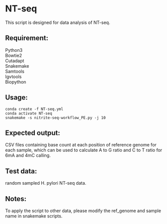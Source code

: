 # NT-seq
This script is designed for data analysis of NT-seq.

## Requirement: 
Python3 \
Bowtie2 \
Cutadapt \
Snakemake \
Samtools \
Igvtools \
Biopython

## Usage: 
`conda create -f NT-seq.yml`\
`conda activate NT-seq`\
`snakemake -s nitrite-seq-workflow_PE.py -j 10`

## Expected output: 
CSV files containing base count at each position of reference genome for each sample, which can be used to calculate A to G ratio and C to T ratio for 6mA and 4mC calling.

## Test data: 
random sampled H. pylori NT-seq data.

## Notes: 
To apply the script to other data, please modify the ref_genome and sample name in snakemake scripts.
